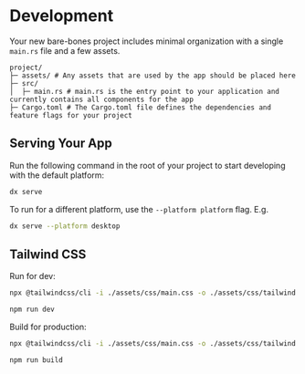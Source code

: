 # Development

Your new bare-bones project includes minimal organization with a single `main.rs` file and a few assets.

```
project/
├─ assets/ # Any assets that are used by the app should be placed here
├─ src/
│  ├─ main.rs # main.rs is the entry point to your application and currently contains all components for the app
├─ Cargo.toml # The Cargo.toml file defines the dependencies and feature flags for your project
```

## Serving Your App

Run the following command in the root of your project to start developing with the default platform:

```bash
dx serve
```

To run for a different platform, use the `--platform platform` flag. E.g.

```bash
dx serve --platform desktop
```

## Tailwind CSS

Run for dev:

```bash
npx @tailwindcss/cli -i ./assets/css/main.css -o ./assets/css/tailwind.css --watch

npm run dev
```

Build for production:

```bash
npx @tailwindcss/cli -i ./assets/css/main.css -o ./assets/css/tailwind.css --minify

npm run build
```
